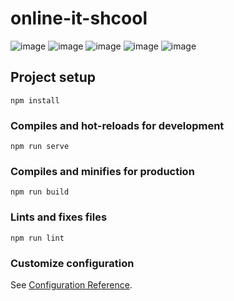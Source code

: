 # online-it-shcool
![image](https://github.com/user-attachments/assets/88d8bcaa-c35e-4051-9694-21f20c1175b7)
![image](https://github.com/user-attachments/assets/78cce1f7-5b57-4c59-9f78-fd6c760921da)
![image](https://github.com/user-attachments/assets/fe2d2924-d2c5-450f-8066-2119ab568ba1)
![image](https://github.com/user-attachments/assets/159b4712-5830-49a4-abd7-85501b5b5486)
![image](https://github.com/user-attachments/assets/41480cb8-4f9a-4e84-a4bd-5bb9e6f99a7f)

## Project setup
```
npm install
```

### Compiles and hot-reloads for development
```
npm run serve
```

### Compiles and minifies for production
```
npm run build
```

### Lints and fixes files
```
npm run lint
```

### Customize configuration
See [Configuration Reference](https://cli.vuejs.org/config/).
